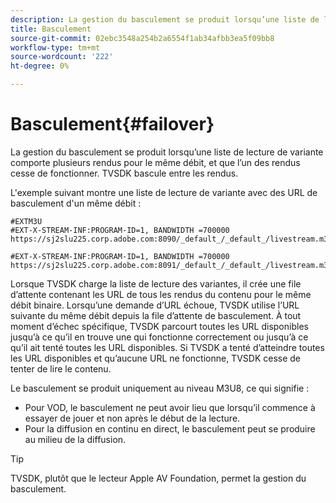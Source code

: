 ```yaml
---
description: La gestion du basculement se produit lorsqu’une liste de lecture de variante comporte plusieurs rendus pour le même débit, et que l’un des rendus cesse de fonctionner. TVSDK bascule entre les rendus.
title: Basculement
source-git-commit: 02ebc3548a254b2a6554f1ab34afbb3ea5f09bb8
workflow-type: tm+mt
source-wordcount: '222'
ht-degree: 0%

---
```


# Basculement{#failover}

La gestion du basculement se produit lorsqu’une liste de lecture de variante comporte plusieurs rendus pour le même débit, et que l’un des rendus cesse de fonctionner. TVSDK bascule entre les rendus.

L&#39;exemple suivant montre une liste de lecture de variante avec des URL de basculement d&#39;un même débit :

```
#EXTM3U
#EXT-X-STREAM-INF:PROGRAM-ID=1, BANDWIDTH =700000
https://sj2slu225.corp.adobe.com:8090/_default_/_default_/livestream.m3u8   

#EXT-X-STREAM-INF:PROGRAM-ID=1, BANDWIDTH =700000
https://sj2slu225.corp.adobe.com:8091/_default_/_default_/livestream.m3u8
```

Lorsque TVSDK charge la liste de lecture des variantes, il crée une file d’attente contenant les URL de tous les rendus du contenu pour le même débit binaire. Lorsqu’une demande d’URL échoue, TVSDK utilise l’URL suivante du même débit depuis la file d’attente de basculement. À tout moment d’échec spécifique, TVSDK parcourt toutes les URL disponibles jusqu’à ce qu’il en trouve une qui fonctionne correctement ou jusqu’à ce qu’il ait tenté toutes les URL disponibles. Si TVSDK a tenté d’atteindre toutes les URL disponibles et qu’aucune URL ne fonctionne, TVSDK cesse de tenter de lire le contenu.

Le basculement se produit uniquement au niveau M3U8, ce qui signifie :

* Pour VOD, le basculement ne peut avoir lieu que lorsqu’il commence à essayer de jouer et non après le début de la lecture.
* Pour la diffusion en continu en direct, le basculement peut se produire au milieu de la diffusion.

>[!TIP]
>
>TVSDK, plutôt que le lecteur Apple AV Foundation, permet la gestion du basculement.
